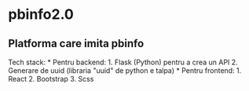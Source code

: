 # pbinfo2.0
Platforma care imita pbinfo
---
Tech stack:
    * Pentru backend:
        1. Flask (Python) pentru a crea un API
        2. Generare de uuid (libraria "uuid" de python e talpa)
    * Pentru frontend:
        1. React
        2. Bootstrap
        3. Scss